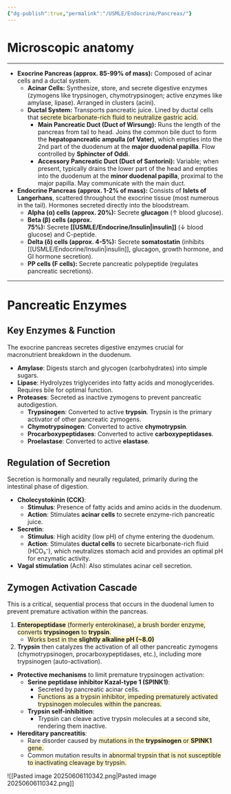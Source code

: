 ```yaml
---
{"dg-publish":true,"permalink":"/USMLE/Endocrine/Pancreas/"}
---
```


# Microscopic anatomy
---
- **Exocrine Pancreas (approx. 85-99% of mass):** Composed of acinar cells and a ductal system.
    - **Acinar Cells:** Synthesize, store, and secrete digestive enzymes (zymogens like trypsinogen, chymotrypsinogen; active enzymes like amylase, lipase). Arranged in clusters (acini).
    - **Ductal System:** Transports pancreatic juice. Lined by ductal cells that <span style="background:rgba(240, 200, 0, 0.2)">secrete bicarbonate-rich fluid to neutralize gastric acid.</span>
        - **Main Pancreatic Duct (Duct of Wirsung):** Runs the length of the pancreas from tail to head. Joins the common bile duct to form the **hepatopancreatic ampulla (of Vater)**, which empties into the 2nd part of the duodenum at the **major duodenal papilla**. Flow controlled by **Sphincter of Oddi**.
        - **Accessory Pancreatic Duct (Duct of Santorini):** Variable; when present, typically drains the lower part of the head and empties into the duodenum at the **minor duodenal papilla**, proximal to the major papilla. May communicate with the main duct.
- **Endocrine Pancreas (approx. 1-2% of mass):** Consists of **Islets of Langerhans**, scattered throughout the exocrine tissue (most numerous in the tail). Hormones secreted directly into the bloodstream.
    - **Alpha (α) cells (approx. 20%):** Secrete **glucagon** (↑ blood glucose).
    - **Beta (β) cells (approx. 75%):** Secrete **[[USMLE/Endocrine/Insulin\|insulin]]** (↓ blood glucose) and C-peptide.
    - **Delta (δ) cells (approx. 4-5%):** Secrete **somatostatin** (inhibits [[USMLE/Endocrine/Insulin\|insulin]], glucagon, growth hormone, and GI hormone secretion).
    - **PP cells (F cells):** Secrete pancreatic polypeptide (regulates pancreatic secretions).

---
# Pancreatic Enzymes

## Key Enzymes & Function
The exocrine pancreas secretes digestive enzymes crucial for macronutrient breakdown in the duodenum.

*   **Amylase**: Digests starch and glycogen (carbohydrates) into simple sugars.
*   **Lipase**: Hydrolyzes triglycerides into fatty acids and monoglycerides. Requires bile for optimal function.
*   **Proteases**: Secreted as inactive zymogens to prevent pancreatic autodigestion.
    *   **Trypsinogen**: Converted to active **trypsin**. Trypsin is the primary activator of other pancreatic zymogens.
    *   **Chymotrypsinogen**: Converted to active **chymotrypsin**.
    *   **Procarboxypeptidases**: Converted to active **carboxypeptidases**.
    *   **Proelastase**: Converted to active **elastase**.

## Regulation of Secretion
Secretion is hormonally and neurally regulated, primarily during the intestinal phase of digestion.

*   **Cholecystokinin (CCK)**:
    *   **Stimulus**: Presence of fatty acids and amino acids in the duodenum.
    *   **Action**: Stimulates **acinar cells** to secrete enzyme-rich pancreatic juice.
*   **Secretin**:
    *   **Stimulus**: High acidity (low pH) of chyme entering the duodenum.
    *   **Action**: Stimulates **ductal cells** to secrete bicarbonate-rich fluid (HCO₃⁻), which neutralizes stomach acid and provides an optimal pH for enzymatic activity.
*   **Vagal stimulation** (Ach): Also stimulates acinar cell secretion.

## Zymogen Activation Cascade
This is a critical, sequential process that occurs in the duodenal lumen to prevent premature activation within the pancreas.

1.  <span style="background:rgba(240, 200, 0, 0.2)">**Enteropeptidase** (formerly enterokinase), a brush border enzyme, converts **trypsinogen** to **trypsin**.</span>
	- <span style="background:rgba(240, 200, 0, 0.2)">Works best in the **slightly alkaline pH (~8.0)**</span>
2.  **Trypsin** then catalyzes the activation of all other pancreatic zymogens (chymotrypsinogen, procarboxypeptidases, etc.), including more trypsinogen (auto-activation).

- **Protective mechanisms** to limit premature trypsinogen activation:
	- **Serine peptidase inhibitor Kazal-type 1 (SPINK1)**:
		- Secreted by pancreatic acinar cells.
		- <span style="background:rgba(240, 200, 0, 0.2)">Functions as a trypsin inhibitor, impeding prematurely activated trypsinogen molecules within the pancreas.</span>
	- **Trypsin self-inhibition**:
		- Trypsin can cleave active trypsin molecules at a second site, rendering them inactive.
- **Hereditary pancreatitis**:
	- Rare disorder caused by <span style="background:rgba(240, 200, 0, 0.2)">mutations in the **trypsinogen** or **SPINK1** gene.</span>
	- Common mutation results in <span style="background:rgba(240, 200, 0, 0.2)">abnormal trypsin that is not susceptible to inactivating cleavage by trypsin.</span>

![[Pasted image 20250606110342.png\|Pasted image 20250606110342.png]]
